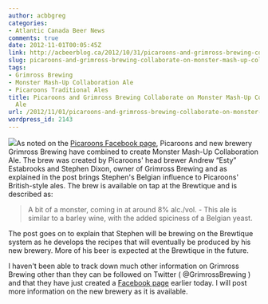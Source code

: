 ```yaml
---
author: acbbgreg
categories:
- Atlantic Canada Beer News
comments: true
date: 2012-11-01T00:05:45Z
link: http://acbeerblog.ca/2012/10/31/picaroons-and-grimross-brewing-collaborate-on-monster-mash-up-collaboration-ale/
slug: picaroons-and-grimross-brewing-collaborate-on-monster-mash-up-collaboration-ale
tags:
- Grimross Brewing
- Monster Mash-Up Collaboration Ale
- Picaroons Traditional Ales
title: Picaroons and Grimross Brewing Collaborate on Monster Mash-Up Collaboration
  Ale
url: /2012/11/01/picaroons-and-grimross-brewing-collaborate-on-monster-mash-up-collaboration-ale/
wordpress_id: 2143
---
```


[![](http://acbeerblog.ca/wp-content/uploads/2012/10/monster-mash-collaboration.jpg)](http://acbeerblog.ca/wp-content/uploads/2012/10/monster-mash-collaboration.jpg)As noted on the [Picaroons Facebook page](http://www.facebook.com/picaroons), Picaroons and new brewery Grimross Brewing have combined to create Monster Mash-Up Collaboration Ale.  The brew was created by Picaroons' head brewer Andrew “Esty” Estabrooks and Stephen Dixon, owner of Grimross Brewing and as explained in the post brings Stephen's Belgian influence to Picaroons' British-style ales.  The brew is available on tap at the Brewtique and is described as:


<blockquote>A bit of a monster, coming in at around 8% alc./vol. - This ale is similar to a barley wine, with the added spiciness of a Belgian yeast.</blockquote>


The post goes on to explain that Stephen will be brewing on the Brewtique system as he develops the recipes that will eventually be produced by his new brewery. More of his beer is expected at the Brewtique in the future.

I haven't been able to track down much other information on Grimross Brewing other than they can be followed on Twitter ( @GrimrossBrewing ) and that they have just created a [Facebook page](http://www.facebook.com/pages/Grimross-Brewing-Co/110264115801307?ref=ts&fref=ts) earlier today.  I will post more information on the new brewery as it is available.
